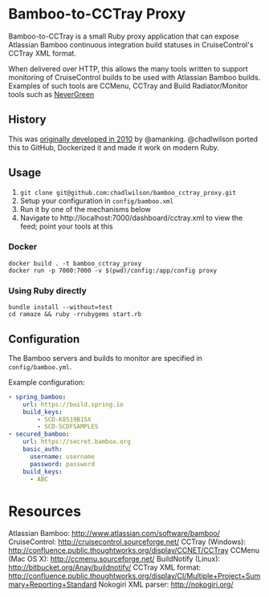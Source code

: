 # Bamboo-to-CCTray Proxy

Bamboo-to-CCTray is a small Ruby proxy application that can expose Atlassian Bamboo continuous integration build statuses 
in CruiseControl's CCTray XML format.

When delivered over HTTP, this allows the many tools written to support monitoring of CruiseControl builds to be 
used with Atlassian Bamboo builds. Examples of such tools are CCMenu, CCTray and Build Radiator/Monitor tools such as 
[NeverGreen](https://github.com/build-canaries/nevergreen)

## History

This was [originally developed in 2010](http://bitbucket.org/amanking/to_cctray/) by @amanking. @chadlwilson ported this to 
GitHub, Dockerized it and made it work on modern Ruby.

## Usage

1. `git clone git@github.com:chadlwilson/bamboo_cctray_proxy.git`
1. Setup your configuration in `config/bamboo.xml`
1. Run it by one of the mechanisms below
1. Navigate to http://localhost:7000/dashboard/cctray.xml to view the feed; point your tools at this

### Docker

```
docker build . -t bamboo_cctray_proxy
docker run -p 7000:7000 -v $(pwd)/config:/app/config proxy
```

### Using Ruby directly

```
bundle install --without=test
cd ramaze && ruby -rrubygems start.rb
```

## Configuration

The Bamboo servers and builds to monitor are specified in `config/bamboo.yml`. 

Example configuration:
```yaml
- spring_bamboo:
    url: https://build.spring.io
    build_keys:
        - SCD-K8S19B15X
        - SCD-SCDFSAMPLES
- secured_bamboo:
    url: https://secret.bamboo.org
    basic_auth:
      username: username
      password: password
    build_keys:
      - ABC
```

# Resources

Atlassian Bamboo: http://www.atlassian.com/software/bamboo/
CruiseControl: http://cruisecontrol.sourceforge.net/
CCTray (Windows): http://confluence.public.thoughtworks.org/display/CCNET/CCTray
CCMenu (Mac OS X): http://ccmenu.sourceforge.net/
BuildNotify (Linux): http://bitbucket.org/Anay/buildnotify/
CCTray XML format: http://confluence.public.thoughtworks.org/display/CI/Multiple+Project+Summary+Reporting+Standard
Nokogiri XML parser: http://nokogiri.org/